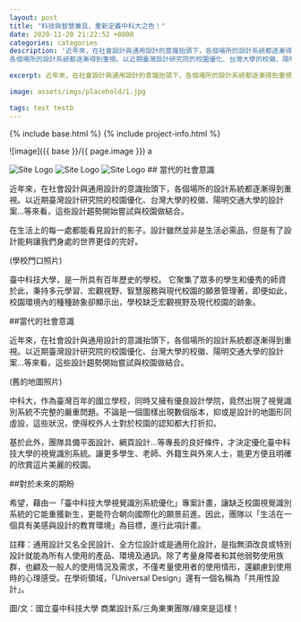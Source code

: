 ```yaml
---
layout: post
title: "科技與智慧兼具，重新定義中科大之色！"
date: 2020-11-20 21:22:52 +0800
categories: categories
description: '近年來，在社會設計與通用設計的意識抬頭下，各個場所的設計系統都逐漸得到重視。以近期臺灣設計研究院的校園優化、台灣大學的校徽、陽明交通大學的設計案…等來看，這些設計趨勢開始嘗試與校園做結合近年來，在社會設計與通用設計的意識抬頭下，<br><br>
各個場所的設計系統都逐漸得到重視。以近期臺灣設計研究院的校園優化、台灣大學的校徽、陽明交通大學的設計案…等來看，這些設計趨勢開始嘗試與校園做結合。'

excerpt: 近年來，在社會設計與通用設計的意識抬頭下，各個場所的設計系統都逐漸得到重視。台灣大學的校徽、陽明交通大學的設計案…。

image: assets/imgs/placehold/1.jpg

tags: test testb
---
```



{% include base.html %}
{% include project-info.html %}


![image]({{ base }}/{{ page.image }})
a


<img src="{{ './assets/imgs/placehold/3.jpg' | relative_url }}" alt="Site Logo">

<img src="{{ './assets/imgs/placehold/4.jpg' | relative_url }}" alt="Site Logo">

<img src="{{ './assets/imgs/placehold/5.jpg' | relative_url }}" alt="Site Logo">
## 當代的社會意識


近年來，在社會設計與通用設計的意識抬頭下，各個場所的設計系統都逐漸得到重視。以近期臺灣設計研究院的校園優化、台灣大學的校徽、陽明交通大學的設計案…等來看，這些設計趨勢開始嘗試與校園做結合。


在生活上的每一處都能看見設計的影子。設計雖然並非是生活必需品，但是有了設計能夠讓我們身處的世界更佳的完好。


(學校門口照片)


臺中科技大學，是一所具有百年歷史的學校。
它聚集了眾多的學生和優秀的師資於此，秉持多元學習、宏觀視野、智慧服務與現代校園的願景管理著，即便如此，校園環境內的種種跡象卻顯示出，學校缺乏宏觀視野及現代校園的跡象。


##當代的社會意識


近年來，在社會設計與通用設計的意識抬頭下，各個場所的設計系統都逐漸得到重視。以近期臺灣設計研究院的校園優化、台灣大學的校徽、陽明交通大學的設計案…等來看，這些設計趨勢開始嘗試與校園做結合。


(舊的地圖照片)


中科大，作為臺灣百年的國立學校，同時又擁有優良設計學院，竟然出現了視覺識別系統不完整的嚴重問題。不論是一個圖樣出現數個版本，抑或是設計的地圖形同虛設，這些狀況，使得校外人士對於校園的認知都大打折扣。

基於此外，團隊具備平面設計、網頁設計…等專長的良好條件，才決定優化臺中科技大學的視覺識別系統。讓更多學生、老師、外籍生與外來人士，能更方便且明確的欣賞這片美麗的校園。


##對於未來的期盼


希望，藉由一「臺中科技大學視覺識別系統優化」專案計畫，讓缺乏校園視覺識別系統的它能重獲新生，更能符合朝向國際化的願景前進。因此，團隊以「生活在一個具有美感與設計的教育環境」為目標，進行此項計畫。


註釋：通用設計又名全民設計、全方位設計或是通用化設計，是指無須改良或特別設計就能為所有人使用的產品、環境及通訊。除了考量身障者和其他弱勢使用族群，也顧及一般人的使用情況及需求，不僅考量使用者的使用情形，還顧慮到使用時的心理感受。在學術領域，「Universal Design」還有一個名稱為「共用性設計」。


圖/文：國立臺中科技大學 商業設計系/三角東東團隊/緣來是這樣！
